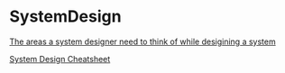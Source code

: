 # SystemDesign

[The areas a system designer need to think of while desigining a system](https://www.freecodecamp.org/news/systems-design-for-interviews/)

[System Design Cheatsheet](https://gist.github.com/vasanthk/485d1c25737e8e72759f)
